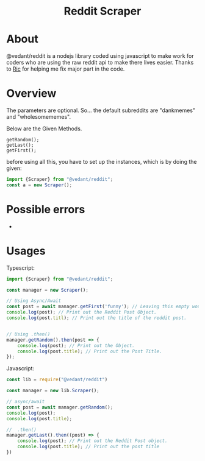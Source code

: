 <h1 align="center"> Reddit Scraper </h1>

# About
@vedant/reddit is a nodejs library coded using javascript to make work for coders who are using the raw reddit api to make there lives easier. Thanks to [Ric](https://github.com/ricdotnet/) for helping me fix major part in the code.


# Overview
The parameters are optional. So... the default subreddits are "dankmemes" and "wholesomememes".

Below are the Given Methods.
```
getRandom();
getLast();
getFirst();
```

before using all this, you have to set up the instances, which is by doing the given:
```typescript
import {Scraper} from "@vedant/reddit";
const a = new Scraper();
```

# Possible errors
- 
# Usages
Typescript:

```typescript
import {Scraper} from "@vedant/reddit";

const manager = new Scraper();

// Using Async/Await
const post = await manager.getFirst('funny'); // Leaving this empty would use the default subreddits as given on 
console.log(post); // Print out the Reddit Post Object.
console.log(post.titl); // Print out the title of the reddit post.


// Using .then()
manager.getRandom().then(post => {
    console.log(post); // Print out the Object.
    console.log(post.title); // Print out the Post Title.
});
```

Javascript:
```javascript
const lib = require("@vedant/reddit")

const manager = new lib.Scraper();

// async/await
const post = await manager.getRandom();
console.log(post);
console.log(post.title);

//  .then()
manager.getLast().then((post) => {
    console.log(post); // Print out the Reddit Post object.
    console.log(post.title); // Print out the post title
})
```